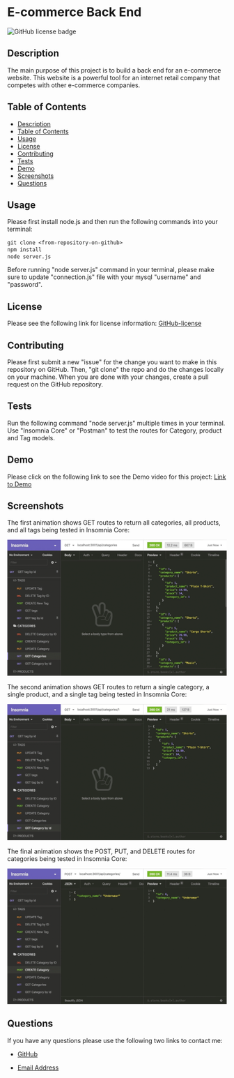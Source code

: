 # E-commerce Back End
![GitHub license badge](https://img.shields.io/badge/license-MIT-blue.svg)

## Description

The main purpose of this project is to build a back end for an e-commerce website. This website is a powerful tool for an internet retail company that competes with other e-commerce companies.

## Table of Contents
* [Description](#description)
* [Table of Contents](#table-of-contents)
* [Usage](#usage)
* [License](#license)
* [Contributing](#contributing)
* [Tests](#tests)
* [Demo](#demo)
* [Screenshots](#screenshots)
* [Questions](#questions)

## Usage
Please first install node.js and then run the following commands into your terminal: 

```
git clone <from-repository-on-github>
npm install
node server.js
```
Before running "node server.js" command in your terminal, please make sure to update "connection.js" file with your mysql "username" and "password".

## License
Please see the following link for license information: 
[GitHub-license](./utils/license-MIT.txt)

## Contributing
Please first submit a new "issue" for the change you want to make in this repository on GitHub. Then, "git clone" the repo and do the changes locally on your machine. When you are done with your changes, create a pull request on the GitHub repository.

## Tests
Run the following command "node server.js" multiple times in your terminal. Use "Insomnia Core" or "Postman" to test the routes for Category, product and Tag models.

## Demo
Please click on the following link to see the Demo video for this project:
[Link to Demo]()

## Screenshots
The first animation shows GET routes to return all categories, all products, and all tags being tested in Insomnia Core:

![alt=getRoutes-Insomnia](./utils/images/getRoutes-Insomnia.gif)

The second animation shows GET routes to return a single category, a single product, and a single tag being tested in Insomnia Core:

![alt=single-getRoutes-Insomnia](./utils/images/single-getRoutes-Insomnia.gif)

The final animation shows the POST, PUT, and DELETE routes for categories being tested in Insomnia Core:

![alt=otherRoutes-categories-Insomnia](./utils/images/otherRoutes-categories-Insomnia.gif)

## Questions
If you have any questions please use the following two links to contact me:

* [GitHub](https://github.com/sshahram)

* [Email Address](mailto:shirin.shahram23@gmail.com)